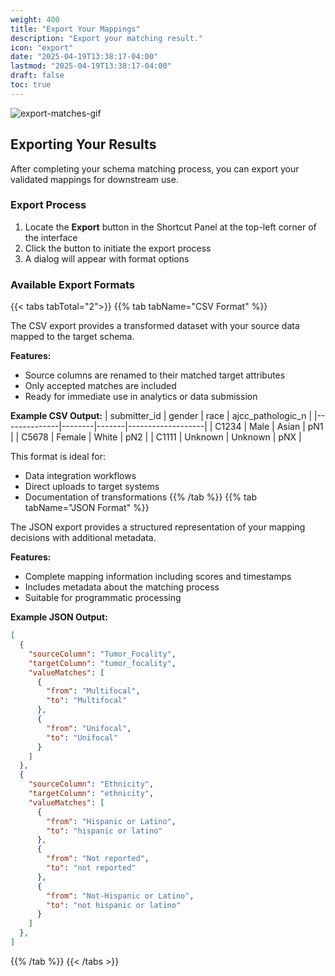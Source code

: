 ```yaml
---
weight: 400
title: "Export Your Mappings"
description: "Export your matching result."
icon: "export"
date: "2025-04-19T13:38:17-04:00"
lastmod: "2025-04-19T13:38:17-04:00"
draft: false
toc: true
---
```


![export-matches-gif](./images/export-matches.gif)

## Exporting Your Results

After completing your schema matching process, you can export your validated mappings for downstream use.

### Export Process

1. Locate the **Export** button in the Shortcut Panel at the top-left corner of the interface
2. Click the button to initiate the export process
3. A dialog will appear with format options

### Available Export Formats

{{< tabs tabTotal="2">}}
{{% tab tabName="CSV Format" %}}

The CSV export provides a transformed dataset with your source data mapped to the target schema.

**Features:**
- Source columns are renamed to their matched target attributes
- Only accepted matches are included
- Ready for immediate use in analytics or data submission

**Example CSV Output:**
| submitter_id | gender | race  | ajcc_pathologic_n |
|--------------|--------|-------|-------------------|
| C1234   | Male    | Asian                   | pN1                           |
| C5678   | Female  | White                   | pN2                           |
| C1111   | Unknown | Unknown                 | pNX                           |


This format is ideal for:
- Data integration workflows
- Direct uploads to target systems
- Documentation of transformations
{{% /tab %}}
{{% tab tabName="JSON Format" %}}

The JSON export provides a structured representation of your mapping decisions with additional metadata.

**Features:**
- Complete mapping information including scores and timestamps
- Includes metadata about the matching process
- Suitable for programmatic processing

**Example JSON Output:**
```json
[
  {
    "sourceColumn": "Tumor_Focality",
    "targetColumn": "tumor_focality",
    "valueMatches": [
      {
        "from": "Multifocal",
        "to": "Multifocal"
      },
      {
        "from": "Unifocal",
        "to": "Unifocal"
      }
    ]
  },
  {
    "sourceColumn": "Ethnicity",
    "targetColumn": "ethnicity",
    "valueMatches": [
      {
        "from": "Hispanic or Latino",
        "to": "hispanic or latino"
      },
      {
        "from": "Not reported",
        "to": "not reported"
      },
      {
        "from": "Not-Hispanic or Latino",
        "to": "not hispanic or latino"
      }
    ]
  },
]
```

{{% /tab %}}
{{< /tabs >}}